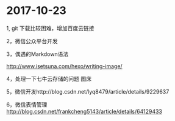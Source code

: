 # 2017-10-23

1, git 下载比较困难，增加百度云链接

2，微信公众平台开发

3，偶遇的Markdown语法

http://www.isetsuna.com/hexo/writing-image/

4，处理一下七牛云存储的问题 图床

5，微信开发http://blog.csdn.net/lyq8479/article/details/9229637

6，微信表情管理 http://blog.csdn.net/frankcheng5143/article/details/64129433